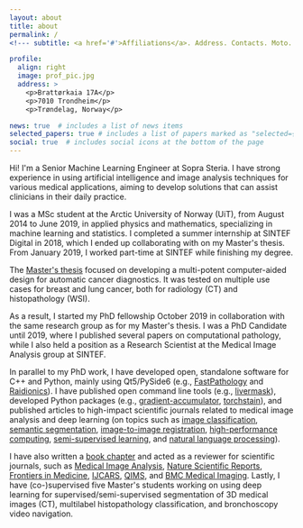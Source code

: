```yaml
---
layout: about
title: about
permalink: /
<!--- subtitle: <a href='#'>Affiliations</a>. Address. Contacts. Moto. Etc. --->

profile:
  align: right
  image: prof_pic.jpg
  address: >
    <p>Brattørkaia 17A</p>
    <p>7010 Trondheim</p>
    <p>Trøndelag, Norway</p>

news: true  # includes a list of news items
selected_papers: true # includes a list of papers marked as "selected={true}"
social: true  # includes social icons at the bottom of the page
---
```


Hi! I'm a Senior Machine Learning Engineer at Sopra Steria. I have strong experience in using
artificial intelligence and image analysis techniques for various medical applications, aiming to
develop solutions that can assist clinicians in their daily practice.

I was a MSc student at the Arctic University of Norway (UiT), from August 2014 to June 2019,
in applied physics and mathematics, specializing in machine learning and statistics. I completed
a summer internship at SINTEF Digital in 2018, which I ended up collaborating with on my Master's
thesis. From January 2019, I worked part-time at SINTEF while finishing my degree.

The [Master's thesis](https://munin.uit.no/handle/10037/19673?locale-attribute=en) focused on
developing a multi-potent computer-aided design for automatic cancer diagnostics. It was tested
on multiple use cases for breast and lung cancer, both for radiology (CT) and histopathology (WSI).

As a result, I started my PhD fellowship October 2019 in collaboration with the same research group as for
my Master's thesis. I was a PhD Candidate until 2019, where I published several papers on computational pathology,
while I also held a position as a Research Scientist at the Medical Image Analysis group
at SINTEF.

In parallel to my PhD work, I have developed open, standalone software for C++ and Python, mainly
using Qt5/PySide6 (e.g., [FastPathology](https://github.com/AICAN-Research/FAST-Pathology) and
[Raidionics](https://raidionics.github.io/)). I have published open command line tools
(e.g., [livermask](https://github.com/andreped/livermask)), developed Python packages (e.g.,
[gradient-accumulator](https://pypi.org/project/gradient-accumulator/0.2.2/),
[torchstain](https://github.com/EIDOSLAB/torchstain)),
and published articles to high-impact scientific journals related to medical image analysis and
deep learning (on topics such as
[image classification](https://www.frontiersin.org/articles/10.3389/fmed.2022.971873/full),
[semantic segmentation](https://www.frontiersin.org/articles/10.3389/fradi.2021.711514/full),
[image-to-image registration](https://journals.plos.org/plosone/article?id=10.1371/journal.pone.0282110),
[high-performance computing](https://ieeexplore.ieee.org/document/9399433),
[semi-supervised learning](https://journals.plos.org/plosone/article?id=10.1371/journal.pone.0266147),
and [natural language processing](https://ieeexplore.ieee.org/abstract/document/9669410)).

I have also written a [book chapter](https://link.springer.com/chapter/10.1007/978-3-030-98950-7_21)
and acted as a reviewer for scientific journals, such as 
[Medical Image Analysis](https://www.sciencedirect.com/journal/medical-image-analysis),
[Nature Scientific Reports](https://www.nature.com/srep/),
[Frontiers in Medicine](https://www.frontiersin.org/journals/medicine),
[IJCARS](https://www.springer.com/journal/11548),
[QIMS](https://qims.amegroups.com/), and
[BMC Medical Imaging](https://bmcmedimaging.biomedcentral.com).
Lastly, I have (co-)supervised five Master's students working on using deep learning for
supervised/semi-supervised segmentation of 3D medical images (CT), multilabel
histopathology classification, and bronchoscopy video navigation.
